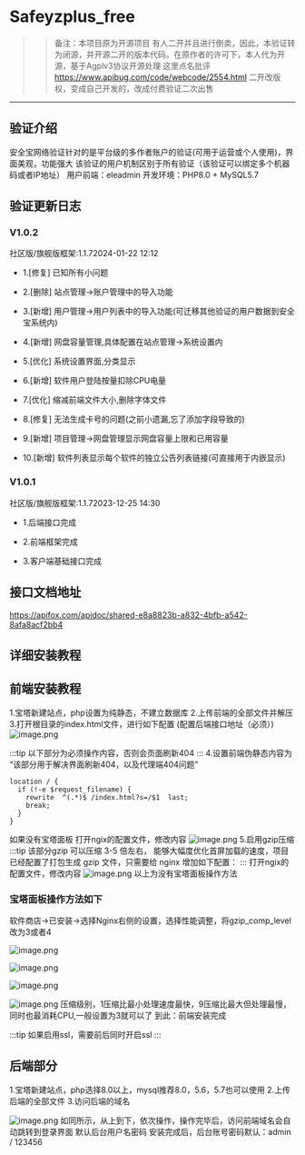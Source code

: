 # Safeyzplus_free

>>备注：本项目原为开源项目 有人二开并且进行倒卖，因此，本验证转为闭源，并开源二开的版本代码。在原作者的许可下，本人代为开源，基于Agplv3协议开源处理
这里点名批评
https://www.apibug.com/code/webcode/2554.html
二开改版权，变成自己开发的，改成付费验证二次出售
******************************************************

##  验证介绍
安全宝网络验证针对的是平台级的多作者账户的验证(可用于运营或个人使用)，界面美观，功能强大
该验证的用户机制区别于所有验证（该验证可以绑定多个机器码或者IP地址）
用户前端：eleadmin
开发环境：PHP8.0 + MySQL5.7


## 验证更新日志
### V1.0.2
社区版/旗舰版框架:1.1.72024-01-22 12:12

- 1.[修复] 已知所有小问题

- 2.[删除] 站点管理->账户管理中的导入功能

- 3.[新增] 用户管理->用户列表中的导入功能(可迁移其他验证的用户数据到安全宝系统内)

- 4.[新增] 网盘容量管理,具体配置在站点管理->系统设置内

- 5.[优化] 系统设置界面,分类显示

- 6.[新增] 软件用户登陆按量扣除CPU电量

- 7.[优化] 缩减前端文件大小,删除字体文件

- 8.[修复] 无法生成卡号的问题(之前小遗漏,忘了添加字段导致的)

- 9.[新增] 项目管理->网盘管理显示网盘容量上限和已用容量

- 10.[新增] 软件列表显示每个软件的独立公告列表链接(可直接用于内嵌显示)

### V1.0.1
社区版/旗舰版框架:1.1.72023-12-25 14:30

- 1.后端接口完成

- 2.前端框架完成

- 3.客户端基础接口完成


## 接口文档地址
https://apifox.com/apidoc/shared-e8a8823b-a832-4bfb-a542-8afa8acf2bb4
## 详细安装教程
## 前端安装教程
1.宝塔新建站点，php设置为纯静态，不建立数据库
2.上传前端的全部文件并解压
3.打开根目录的index.html文件，进行如下配置
(配置后端接口地址（必须）)
![image.png](https://api.apifox.com/api/v1/projects/4019769/resources/422688/image-preview)

:::tip
以下部分为必须操作内容，否则会页面刷新404
:::
4.设置前端伪静态内容为
“该部分用于解决界面刷新404，以及代理端404问题”

```
location / {
  if (!-e $request_filename) {
    rewrite  ^(.*)$ /index.html?s=/$1  last;
    break;
  }
}
```
如果没有宝塔面板
打开ngix的配置文件，修改内容
![image.png](https://api.apifox.com/api/v1/projects/4019769/resources/422695/image-preview)
5.启用gzip压缩
:::tip
该部分gzip 可以压缩 3-5 倍左右， 能够大幅度优化首屏加载的速度，项目已经配置了打包生成 gzip 文件，只需要给 nginx 增加如下配置：
:::
打开ngix的配置文件，修改内容
![image.png](https://api.apifox.com/api/v1/projects/4019769/resources/422689/image-preview)
以上为没有宝塔面板操作方法
### **宝塔面板操作方法如下**
软件商店→已安装→选择Nginx右侧的设置，选择性能调整，将gzip_comp_level改为3或者4

![image.png](https://api.apifox.com/api/v1/projects/4019769/resources/422690/image-preview)

![image.png](https://api.apifox.com/api/v1/projects/4019769/resources/422691/image-preview)

![image.png](https://api.apifox.com/api/v1/projects/4019769/resources/422692/image-preview)

![image.png](https://api.apifox.com/api/v1/projects/4019769/resources/422693/image-preview)
压缩级别，1压缩比最小处理速度最快，9压缩比最大但处理最慢，同时也最消耗CPU,一般设置为3就可以了
到此：前端安装完成

:::tip
如果启用ssl，需要前后同时开启ssl
:::
## 后端部分
1.宝塔新建站点，php选择8.0以上，mysql推荐8.0，5.6，5.7也可以使用
2.上传后端的全部文件
3.访问后端的域名

![image.png](https://api.apifox.com/api/v1/projects/4019769/resources/422694/image-preview)
如同所示，从上到下，依次操作，操作完毕后，访问前端域名会自动跳转到登录界面
默认后台用户名密码
安装完成后，后台账号密码默认：admin / 123456

